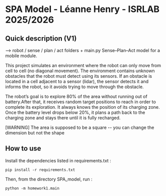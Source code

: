 # SPA Model - Léanne Henry - ISRLAB 2025/2026
## Quick description (V1)
--> robot / sense / plan / act folders + main.py
Sense–Plan–Act model for a mobile module. 

This project simulates an environment where the robot can only move from cell to cell (no diagonal movement).
The environment contains unknown obstacles that the robot must detect using its sensors.
If an obstacle is located in a cell adjacent to a sensor (lidar), the sensor detects it and informs the robot, so it avoids trying to move through the obstacle.

The robot’s goal is to explore 80% of the area without running out of battery.After that, it receives random target positions to reach in order to complete its exploration. It always knows the position of its charging zone. Once the battery level drops below 20%, it plans a path back to the charging zone and stays there until it is fully recharged.

[WARNING] The area is supposed to be a square -- you can change the dimension but not the shape


## How to use 
Install the dependencies listed in requirements.txt :

``pip install -r requirements.txt``

Then, from the directory SPA_model, run :

```python -m homework1.main```